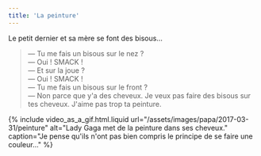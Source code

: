 ```yaml
---
title: 'La peinture'
---
```


Le petit dernier et sa mère se font des bisous…

<!-- more -->

> — Tu me fais un bisous sur le nez ?  
> — Oui ! SMACK !  
> — Et sur la joue ?  
> — Oui ! SMACK !  
> — Tu me fais un bisous sur le front ?  
> — Non parce que y'a des cheveux. Je veux pas faire des bisous sur tes cheveux.
> J'aime pas trop ta peinture.

{% include video_as_a_gif.html.liquid
url="/assets/images/papa/2017-03-31/peinture"
alt="Lady Gaga met de la peinture dans ses cheveux."
caption="Je pense qu'ils n'ont pas bien compris le principe de se faire une couleur…"
%}
